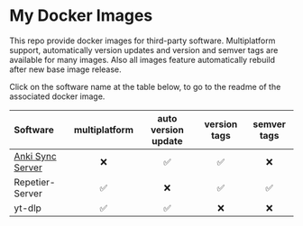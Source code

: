 # My Docker Images

This repo provide docker images for third-party software. Multiplatform support, automatically version updates and version and semver tags are available for many images.
Also all images feature automatically rebuild after new base image release.

Click on the software name at the table below, to go to the readme of the associated docker image.

| Software                                       | multiplatform | auto version update | version tags | semver tags |
|:-----------------------------------------------|:-------------:|:-------------------:|:------------:|:-----------:|
| [Anki Sync Server](dockerfiles/anki/README.md) | ❌            | ✅                   | ✅           | ❌          |
| Repetier-Server                                | ✅            | ❌                   | ✅           | ✅          |
| yt-dlp                                         | ✅            | ✅                   | ❌           | ❌          |

